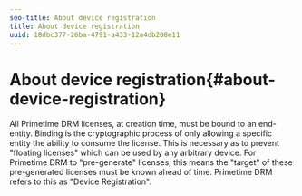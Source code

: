 ```yaml
---
seo-title: About device registration
title: About device registration
uuid: 18dbc377-26ba-4791-a433-12a4db208e11
---
```


# About device registration{#about-device-registration}

All Primetime DRM licenses, at creation time, must be bound to an end-entity. Binding is the cryptographic process of only allowing a specific entity the ability to consume the license. This is necessary as to prevent "floating licenses" which can be used by any arbitrary device. For Primetime DRM to "pre-generate" licenses, this means the "target" of these pre-generated licenses must be known ahead of time. Primetime DRM refers to this as "Device Registration". 
